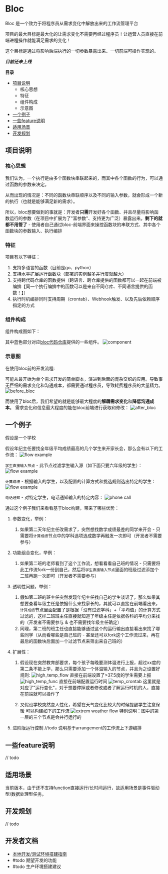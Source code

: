 # Bloc
Bloc 是一个致力于将程序员从需求变化中解放出来的工作流管理平台

项目的最大目标是最大化的让需求变化不需要再经过程序员！让运营人员直接在前端进程操作就能满足需求的变化！

这个目标是通过将影响后端执行的一切参数暴露出来、一切前端可操作实现的。

***目前还未上线***

**目录**
- [项目说明](#项目说明)
	- 核心思想
	- 特征
	- 组件构成
	- 示意图
- [一个例子](#一个例子)
- [一些feature说明](#一些feature说明)
- [适用场景](#适用场景)
- [开发规划](#开发规划)
<!-- - [使用流程概述](#使用流程概述) -->

## 项目说明
### 核心思想
我们认为，一个执行是由多个函数块串联起来的，而其中各个函数的行为，可以通过函数的参数来决定。

从而出现的情况是：不同的函数块串联顺序以及不同的输入参数，就会形成一个新的执行（也就是能够满足新的需求）。

所以，bloc想要做到的事就是：开发者**只需**开发好各个函数、并且尽量将影响函数运行的参数（在项目中扩展为了"富参数"、支持更为广泛）暴露出来。**剩下的就都不用管了** - 使用者自己通过bloc-前端界面来操控函数块的串联方式、其中各个函数块的参数输入、执行编排

### 特征
项目有以下特征：
1. 支持多语言的函数（目前是go、python）
2. 支持水平扩展运行函数块（部署的实例越多并行度就越大）
3. 支持跨代码仓库的函数提供（跨语言、跨仓库提供的函数都可以一起在前端被编排【同一个执行编排中的函数可以是来自不同仓库、不同语言提供的函数！】）
4. 执行时机编排同时支持周期（crontab）、Webhook触发、以及先后依赖顺序指定的方式

### 组件构成
组件构成图如下：

其中蓝色部分对应[bloc代码仓库](https://github.com/fbloc)提供的一些组件。
![component](/static/bloc_component.svg)

### 示意图
在使用bloc前的开发流程:

可能从最开始为单个需求开发的简单脚本，演进到后面的庞杂交织的应用。导致事无巨细的需求变化和沟通成本，都需要通过程序员，导致耗费程序员的大量精力。
![before_bloc](/static/before_bloc.png)

而使用了bloc后，我们希望的就是能够最大程度的**解耦需求变化**和**降低沟通成本**。
需求变化和信息最大程度的能在bloc前端进行获取和修改：
![after_bloc](/static/after_bloc.png)

## 一个例子
假设是一个学校

假设年纪主任要找全年级平均成绩最高的几个学生来开家长会，那么会有以下的工作流：
![flow example](/static/flow_example.png)

`学生直接输入节点` - 此节点过滤学生输入源（如下面只要六年级的学生）：
![flow example](/static/user_ipt.png)

`计算成绩` - 根据输入的学生，以及配置的计算方式和挑选规则选出特定的学生：
![flow example](/static/score_calcu.png)

`电话通知` - 对特定学生，电话通知输入的特定内容：
![phone call](/static/phone_call.png)

通过这个例子我们来看看基于bloc构建，带来了哪些优势：
1. 参数变化，举例：
	1. 如果第二天年纪主任改需求了，突然想找数学成绩最差的同学来开会 - 只需要将`计算成绩`节点中的学科选项选成数学再触发一次即可（开发者不需要参与）
2. 功能组合变化，举例：
	1. 如果第二班的老师看到了这个工作流，想看看看自己班的情况 - 只需要将此工作流fork一份到自己，然后将`学生直接输入节点`里面的班级过滤添加个二班再跑一次即可（开发者不需要参与）
2. 透明性问题，举例：
	1. 假如第二班的班主任突然发现年纪主任找自己的学生谈话了，那么如果其想要查看年级主任是依据什么来找家长的，其就可以直接在前端看出来，`计算成绩`节点里面配置了是根据「没有过滤学科」+「平均值」的计算方式过滤的，这样二班班主任直接就知道了年级主任是依据各科的平均分来找的（开发者不需要参与 & 也不需要找年级主任确定）
	2. 同理，第二班的班主任也直接能够通过这个的运行输出直接看出来找了哪些同学（从而看哪些是自己班的 - 甚至还可以fork这个工作流过来，再在最后的函数块后面加一个过滤节点来筛出来自己班的）
3. 扩展性：
	1. 假设现在突然教育部要求，每个孩子每晚要测体温进行上报，超过xx度的第二条不能上学，那么只需要添加一个体温输入的节点，并且为之设置好规则:
	![high_temp_flow](/static/high_temp_flow.png)
	直接在前端设置了>37.5度的学生需要上报
	![high_temp_func](/static/high_temp_func.png)
	直接在前端配置运行时间
	![temp_crontab](/static/temp_crontab.png)
	这里就是对应了"运行变化"，对于想要停掉或者修改或者了解运行时机的人，直接在前端就可以操作了
	
	2. 又假设学校突然变人性化，希望在天气变化比较大的时候提醒学生注意保暖
	可以构建如下的工作流
	![extrem weather flow](/static/extrem_weather_flow.png)
	特别说明：图中的第一层的三个节点是会并行运行的

4. 进阶版运行控制
//todo 说明基于arrangement的工作流上下游编排

## 一些feature说明
// todo

## 适用场景
当前版本，由于还不支持function直接运行/长时间运行，故适用场景是事件驱动型/数据处理型任务。

<!-- 
## 使用流程概述
1. 用户基于对应编程语言(目前只有go)的SDK开发函数，形成一个`函数块`。SDK会要求函数实现以下的几个方法：
	1. 函数本身描述：说明函数本身的作用
	2. 输入描述：尽可能的将变化和控制**都**通过"参数"暴露出来作为控制函数运行的`富输入参数`
	3. 输出描述：将每个输出都进行说明
	4. Run方法：用于实际执行时被调用
2. 使用者直接在前端通过DAG拖拽`函数块`的方式构建`工作流`。特别注意的一点就是，这里不止是拖拽函数块就完了，而是还支持用户配置`函数块`的入参，而且入参不仅支持手动输入特定值、还支持将上游`函数块`的某个特定输出直接作为此函数的某参数的输入值！（这就是）
3. 构建好的`工作流`支持三种运行模式：
	1. 直接为此工作流配置`crontab表达式`以周期运行
	2. 直接为此工作流配置`触发key`，可通过调用http api并提供此key来触发此flow的运行
	3. 以`工作流`作为块，以DAG的方式构建`运行编排`。从而实现处理类似此工作流需要某工作流先完成的需求 -->

## 开发规划
// todo

## 开发者文档
- [本地开发/测试环境搭建指南](/docs/devel/zh-CN/local-dev-enviroment.md)
- #todo 期望开发的功能
- #todo 生产环境搭建建议